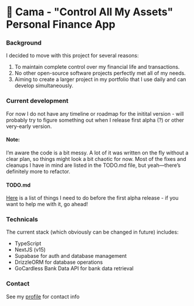 # 🐶 Cama - "Control All My Assets" Personal Finance App

### Background
I decided to move with this project for several reasons:
1. To maintain complete control over my financial life and transactions.
2. No other open-source software projects perfectly met all of my needs.
3. Aiming to create a larger project in my portfolio that I use daily and can develop simultaneously.

### Current development
For now I do not have any timeline or roadmap for the initital version - will probably try to figure something out when I release first alpha (?) or other very-early version.

#### Note:
I’m aware the code is a bit messy. A lot of it was written on the fly without a clear plan, so things might look a bit chaotic for now. Most of the fixes and cleanups I have in mind are listed in the TODO.md file, but yeah—there’s definitely more to refactor.

#### TODO.md
[Here](TODO.md) is a list of things I need to do before the first alpha release - if you want to help me with it, go ahead!

### Technicals
The current stack (which obviously can be changed in future) includes:
- TypeScript
- NextJS (v15)
- Supabase for auth and database management
- DrizzleORM for database operations
- GoCardless Bank Data API for bank data retrieval

### Contact
See my [profile](https://github.com/mkpanq) for contact info

